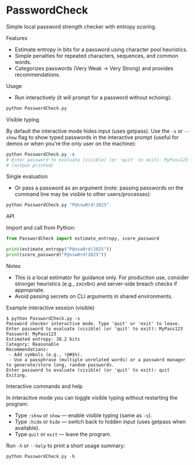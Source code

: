 # PasswordCheck

Simple local password strength checker with entropy scoring.

Features
- Estimate entropy in bits for a password using character pool heuristics.
- Simple penalties for repeated characters, sequences, and common words.
- Categorizes passwords (Very Weak -> Very Strong) and provides recommendations.

Usage

- Run interactively (it will prompt for a password without echoing):

```powershell
python PasswordCheck.py
```

Visible typing

By default the interactive mode hides input (uses getpass). Use the `-s` or
`--show` flag to show typed passwords in the interactive prompt (useful for
demos or when you're the only user on the machine):

```powershell
python PasswordCheck.py -s
# Enter password to evaluate (visible) (or 'quit' to exit): MyPass123
# (output printed)
```

Single evaluation

- Or pass a password as an argument (note: passing passwords on the command line may be visible to other users/processes):

```powershell
python PasswordCheck.py "P@ssw0rd!2025"
```

API

Import and call from Python:

```python
from PasswordCheck import estimate_entropy, score_password

print(estimate_entropy("P@ssw0rd!2025"))
print(score_password("P@ssw0rd!2025"))
```

Notes
- This is a local estimator for guidance only. For production use, consider stronger heuristics (e.g., zxcvbn) and server-side breach checks if appropriate.
- Avoid passing secrets on CLI arguments in shared environments.

Example interactive session (visible)

```
$ python PasswordCheck.py -s
Password checker interactive mode. Type 'quit' or 'exit' to leave.
Enter password to evaluate (visible) (or 'quit' to exit): MyPass123
Password: MyPass123
Estimated entropy: 38.2 bits
Category: Reasonable
Recommendations:
 - Add symbols (e.g., !@#$%).
 - Use a passphrase (multiple unrelated words) or a password manager to generate/store long, random passwords.
Enter password to evaluate (visible) (or 'quit' to exit): quit
Exiting.
```

Interactive commands and help

In interactive mode you can toggle visible typing without restarting the program:

- Type `:show` or `show` — enable visible typing (same as `-s`).
- Type `:hide` or `hide` — switch back to hidden input (uses getpass when available).
- Type `quit` or `exit` — leave the program.

Run `-h` or `--help` to print a short usage summary:

```powershell
python PasswordCheck.py -h
```
